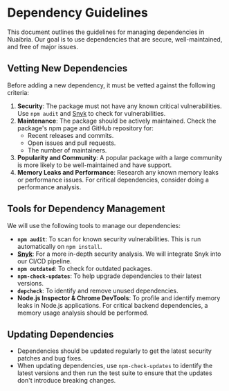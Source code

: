 # Dependency Guidelines

This document outlines the guidelines for managing dependencies in Nuaibria. Our goal is to use dependencies that are secure, well-maintained, and free of major issues.

## Vetting New Dependencies

Before adding a new dependency, it must be vetted against the following criteria:

1.  **Security**: The package must not have any known critical vulnerabilities. Use `npm audit` and [Snyk](https://snyk.io/) to check for vulnerabilities.
2.  **Maintenance**: The package should be actively maintained. Check the package's npm page and GitHub repository for:
    -   Recent releases and commits.
    -   Open issues and pull requests.
    -   The number of maintainers.
3.  **Popularity and Community**: A popular package with a large community is more likely to be well-maintained and have support.
4.  **Memory Leaks and Performance**: Research any known memory leaks or performance issues. For critical dependencies, consider doing a performance analysis.

## Tools for Dependency Management

We will use the following tools to manage our dependencies:

-   **`npm audit`**: To scan for known security vulnerabilities. This is run automatically on `npm install`.
-   **[Snyk](https://snyk.io/)**: For a more in-depth security analysis. We will integrate Snyk into our CI/CD pipeline.
-   **`npm outdated`**: To check for outdated packages.
-   **`npm-check-updates`**: To help upgrade dependencies to their latest versions.
-   **`depcheck`**: To identify and remove unused dependencies.
-   **Node.js Inspector & Chrome DevTools**: To profile and identify memory leaks in Node.js applications. For critical backend dependencies, a memory usage analysis should be performed.

## Updating Dependencies

-   Dependencies should be updated regularly to get the latest security patches and bug fixes.
-   When updating dependencies, use `npm-check-updates` to identify the latest versions and then run the test suite to ensure that the updates don't introduce breaking changes.
